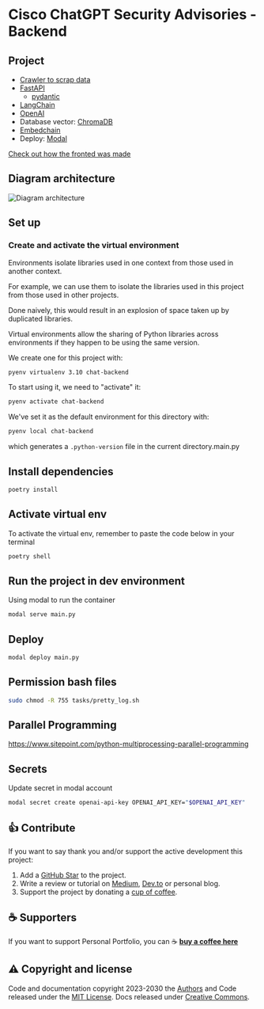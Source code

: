# Cisco ChatGPT Security Advisories - Backend

## Project

- [Crawler to scrap data](https://github.com/candidosales/cisco-crawler-security-advisories)
- [FastAPI](https://fastapi.tiangolo.com/)
  - [pydantic](https://docs.pydantic.dev/latest/)
- [LangChain](https://python.langchain.com/docs/get_started/introduction.html)
- [OpenAI](https://openai.com/)
- Database vector: [ChromaDB](https://www.trychroma.com/)
- [Embedchain](https://github.com/embedchain/embedchain)
- Deploy: [Modal](https://modal.com/)

[Check out how the fronted was made](https://github.com/candidosales/cisco-chat-frontend)

## Diagram architecture

![Diagram architecture](./docs/diagram-architecture.png)

## Set up

### Create and activate the virtual environment

Environments isolate libraries used in one context from those used in another context.

For example, we can use them to isolate the libraries used in this project from those used in other projects.

Done naively, this would result in an explosion of space taken up by duplicated libraries.

Virtual environments allow the sharing of Python libraries across environments if they happen to be using the same version.

We create one for this project with:

```bash
pyenv virtualenv 3.10 chat-backend
```

To start using it, we need to "activate" it:

```bash
pyenv activate chat-backend
```

We've set it as the default environment for this directory with:

```bash
pyenv local chat-backend
```

which generates a `.python-version` file in the current directory.main.py

## Install dependencies

```bash
poetry install
```

## Activate virtual env

To activate the virtual env, remember to paste the code below in your terminal

```bash
poetry shell
```

## Run the project in dev environment

Using modal to run the container

```bash
modal serve main.py
```

## Deploy

```bash
modal deploy main.py
```

## Permission bash files

```bash
sudo chmod -R 755 tasks/pretty_log.sh
```

## Parallel Programming

https://www.sitepoint.com/python-multiprocessing-parallel-programming

## Secrets

Update secret in modal account

```bash
modal secret create openai-api-key OPENAI_API_KEY="$OPENAI_API_KEY"
```

## 👍 Contribute

If you want to say thank you and/or support the active development this project:

1. Add a [GitHub Star](https://github.com/candidosales/cisco-chat-backend/stargazers) to the project.
2. Write a review or tutorial on [Medium](https://medium.com/), [Dev.to](https://dev.to/) or personal blog.
3. Support the project by donating a [cup of coffee](https://buymeacoff.ee/candidosales).

## ☕ Supporters

If you want to support Personal Portfolio, you can ☕ [**buy a coffee here**](https://buymeacoff.ee/candidosales)

## ⚠️ Copyright and license

Code and documentation copyright 2023-2030 the [Authors](https://github.com/candidosales/cisco-chat-backend/graphs/contributors) and Code released under the [MIT License](https://github.com/candidosales/cisco-chat-backend/blob/master/LICENSE). Docs released under [Creative Commons](https://creativecommons.org/licenses/by/3.0/).
